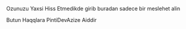 Ozunuzu Yaxsi Hiss Etmedikde girib buradan sadece bir meslehet alin 

Butun Haqqlara PintiDevAzize Aiddir